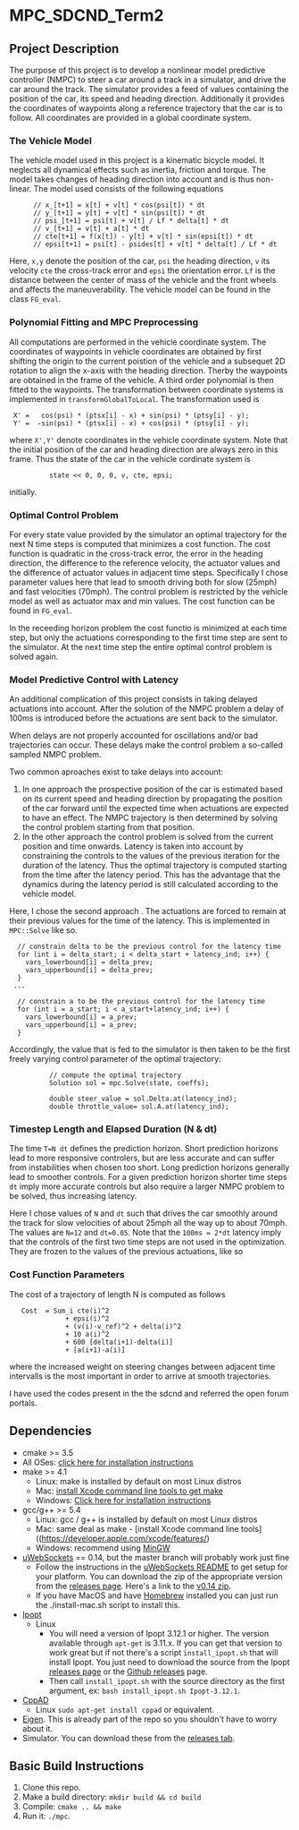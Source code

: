 # MPC_SDCND_Term2
## Project Description
The purpose of this project is to develop a nonlinear model predictive controller (NMPC) to steer a car around a track in a simulator, and drive the car around the track. The simulator provides a feed of values containing the position of the car, its speed and heading direction. Additionally it provides the coordinates of waypoints along a reference trajectory that the car is to follow. All coordinates are provided in a global coordinate system. 

### The Vehicle Model
The vehicle model used in this project is a kinematic bicycle model. It neglects all dynamical effects such as inertia, friction and torque. The model takes changes of heading direction into account and is thus non-linear. The model used consists of the following equations
```
      // x_[t+1] = x[t] + v[t] * cos(psi[t]) * dt
      // y_[t+1] = y[t] + v[t] * sin(psi[t]) * dt
      // psi_[t+1] = psi[t] + v[t] / Lf * delta[t] * dt
      // v_[t+1] = v[t] + a[t] * dt
      // cte[t+1] = f(x[t]) - y[t] + v[t] * sin(epsi[t]) * dt
      // epsi[t+1] = psi[t] - psides[t] + v[t] * delta[t] / Lf * dt
```
Here, `x,y` denote the position of the car, `psi` the heading direction, `v` its velocity `cte` the cross-track error and `epsi` the orientation error. `Lf` is the distance between the center of mass of the vehicle and the front wheels and affects the maneuverability. The vehicle model can be found in the class `FG_eval`. 

### Polynomial Fitting and MPC Preprocessing
All computations are performed in the vehicle coordinate system. The coordinates of waypoints in vehicle coordinates are obtained by first shifting the origin to the current poistion of the vehicle and a subsequet 2D rotation to align the x-axis with the heading direction. Therby the waypoints are obtained in the frame of the vehicle. A third order polynomial is then fitted to the waypoints. The transformation between coordinate systems is implemented in `transformGlobalToLocal`. The transformation used is 
```
 X' =   cos(psi) * (ptsx[i] - x) + sin(psi) * (ptsy[i] - y);
 Y' =  -sin(psi) * (ptsx[i] - x) + cos(psi) * (ptsy[i] - y);  
```
where `X',Y'` denote coordinates in the vehicle coordinate system. Note that the initial position of the car and heading direction are always zero in this frame. Thus the state of the car in the vehicle cordinate system is 
```
          state << 0, 0, 0, v, cte, epsi;
```
initially. 


### Optimal Control Problem
For every state value provided by the simulator an optimal trajectory for the next N time steps is computed that minimizes a cost function. The cost function is quadratic in the cross-track error, the error in the heading direction, the difference to the reference velocity, the actuator values and the difference of actuator values in adjacent time steps. Specifically I chose parameter values here that lead to smooth driving both for slow (25mph) and fast velocities (70mph). The control problem is restricted by the vehicle model as well as actuator max and min values. The cost function can be found in `FG_eval`. 

In the receeding horizon problem the cost functio is minimized at each time step, but only the actuations corresponding to the first time step are sent to the simulator. At the next time step the entire optimal control problem is solved again.

### Model Predictive Control with Latency
An additional complication of this project consists in taking delayed actuations into account. After the solution of the NMPC problem a delay of 100ms is introduced before the actuations are sent back to the simulator. 

When delays are not properly accounted for oscillations and/or bad trajectories can occur. These delays make the control problem a so-called sampled NMPC problem.

Two common aproaches exist to take delays into account:
1. In one approach the prospective position of the car is estimated based on its current speed and heading direction by propagating the position of the car forward until the expected time when actuations are expected to have an effect. The NMPC trajectory is then determined by solving the control problem starting from that position. 
2. In the other approach the control problem is solved from the current position and time onwards. Latency is taken into account by constraining the controls to the values of the previous iteration for the duration of the latency. Thus the optimal trajectory is computed starting from the time after the latency period. This has the advantage that the dynamics during the latency period is still calculated according to the vehicle model. 
 
Here, I chose the second approach . The actuations are forced to remain at their previous values for the time of the latency. This is implemented in 
`MPC::Solve` like so. 

```  
  // constrain delta to be the previous control for the latency time
  for (int i = delta_start; i < delta_start + latency_ind; i++) {
    vars_lowerbound[i] = delta_prev;
    vars_upperbound[i] = delta_prev;
  }
 ... 
  
  // constrain a to be the previous control for the latency time 
  for (int i = a_start; i < a_start+latency_ind; i++) {
    vars_lowerbound[i] = a_prev;
    vars_upperbound[i] = a_prev;
  }
```

Accordingly, the value that is fed to the simulator is then taken to be the first freely varying control parameter of the optimal trajectory:
```
          // compute the optimal trajectory          
          Solution sol = mpc.Solve(state, coeffs);

          double steer_value = sol.Delta.at(latency_ind);
          double throttle_value= sol.A.at(latency_ind);
```
### Timestep Length and Elapsed Duration (N & dt)
The time `T=N dt` defines the prediction horizon. Short prediction horizons lead to more responsive controlers, but are less accurate and can suffer from instabilities when chosen too short. Long prediction horizons generally lead to smoother controls. For a given prediction horizon shorter time steps `dt` imply more accurate controls but also require a larger NMPC problem to be solved, thus increasing latency. 

Here I chose values of `N` and `dt` such that drives the car smoothly around the track for slow velocities of about 25mph all the way up to about 70mph. 
The values are `N=12` and `dt=0.05`.  Note that the `100ms = 2*dt` latency imply that the controls of the first two time steps are not used in the optimization. They are frozen to the values of the previous actuations, like so 

### Cost Function Parameters
The cost of a trajectory of length N is computed as follows
```
   Cost  = Sum_i cte(i)^2 
              + epsi(i)^2 
              + (v(i)-v_ref)^2 + delta(i)^2 
              + 10 a(i)^2 
              + 600 [delta(i+1)-delta(i)] 
              + [a(i+1)-a(i)]
```
where the increased weight on steering changes between adjacent time intervalls is the most important in order to arrive at smooth trajectories. 

I have used the codes present in the the sdcnd and referred the open forum portals.

## Dependencies

* cmake >= 3.5
 * All OSes: [click here for installation instructions](https://cmake.org/install/)
* make >= 4.1
  * Linux: make is installed by default on most Linux distros
  * Mac: [install Xcode command line tools to get make](https://developer.apple.com/xcode/features/)
  * Windows: [Click here for installation instructions](http://gnuwin32.sourceforge.net/packages/make.htm)
* gcc/g++ >= 5.4
  * Linux: gcc / g++ is installed by default on most Linux distros
  * Mac: same deal as make - [install Xcode command line tools]((https://developer.apple.com/xcode/features/)
  * Windows: recommend using [MinGW](http://www.mingw.org/)
* [uWebSockets](https://github.com/uWebSockets/uWebSockets) == 0.14, but the master branch will probably work just fine
  * Follow the instructions in the [uWebSockets README](https://github.com/uWebSockets/uWebSockets/blob/master/README.md) to get setup for your platform. You can download the zip of the appropriate version from the [releases page](https://github.com/uWebSockets/uWebSockets/releases). Here's a link to the [v0.14 zip](https://github.com/uWebSockets/uWebSockets/archive/v0.14.0.zip).
  * If you have MacOS and have [Homebrew](https://brew.sh/) installed you can just run the ./install-mac.sh script to install this.
* [Ipopt](https://projects.coin-or.org/Ipopt)
  * Linux
    * You will need a version of Ipopt 3.12.1 or higher. The version available through `apt-get` is 3.11.x. If you can get that version to work great but if not there's a script `install_ipopt.sh` that will install Ipopt. You just need to download the source from the Ipopt [releases page](https://www.coin-or.org/download/source/Ipopt/) or the [Github releases](https://github.com/coin-or/Ipopt/releases) page.
    * Then call `install_ipopt.sh` with the source directory as the first argument, ex: `bash install_ipopt.sh Ipopt-3.12.1`. 
* [CppAD](https://www.coin-or.org/CppAD/)
  * Linux `sudo apt-get install cppad` or equivalent.
* [Eigen](http://eigen.tuxfamily.org/index.php?title=Main_Page). This is already part of the repo so you shouldn't have to worry about it.
* Simulator. You can download these from the [releases tab](https://github.com/udacity/CarND-MPC-Project/releases).


## Basic Build Instructions
1. Clone this repo.
2. Make a build directory: `mkdir build && cd build`
3. Compile: `cmake .. && make`
4. Run it: `./mpc`.

